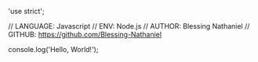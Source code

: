 'use strict';

// LANGUAGE: Javascript
// ENV: Node.js
// AUTHOR: Blessing Nathaniel
// GITHUB: https://github.com/Blessing-Nathaniel

console.log('Hello, World!');
